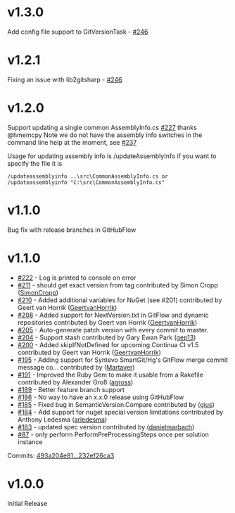 # v1.3.0

Add config file support to GitVersionTask - [#246](https://github.com/Particular/GitVersion/issues/256)

# v1.2.1

Fixing an issue with lib2gitsharp - [#246](https://github.com/Particular/GitVersion/issues/246)

# v1.2.0

Support updating a single common AssemblyInfo.cs [#227](https://github.com/Particular/GitVersion/pull/227) thanks @hmemcpy
Note we do not have the assembly info switches in the command line help at the moment, see [#237](https://github.com/Particular/GitVersion/issues/237)

Usage for updating assembly info is /updateAssemblyInfo if you want to specify the file it is 

```
/updateassemblyinfo ..\src\CommonAssemblyInfo.cs or /updateassemblyinfo "C:\src\CommonAssemblyInfo.cs"
```

# v1.1.0

Bug fix with release branches in GitHubFlow

# v1.1.0 

 - [#222](https://github.com/Particular/GitVersion/pull/222) - Log is printed to console on error
 - [#211](https://github.com/Particular/GitVersion/pull/211) - should get exact version from tag contributed by Simon Cropp ([SimonCropp](https://github.com/SimonCropp))
 - [#210](https://github.com/Particular/GitVersion/pull/210) - Added additional variables for NuGet (see #201) contributed by Geert van Horrik ([GeertvanHorrik](https://github.com/GeertvanHorrik))
 - [#208](https://github.com/Particular/GitVersion/pull/208) - Added support for NextVersion.txt in GitFlow and dynamic repositories contributed by Geert van Horrik ([GeertvanHorrik](https://github.com/GeertvanHorrik))
 - [#205](https://github.com/Particular/GitVersion/issues/205) - Auto-generate patch version with every commit to master.
 - [#204](https://github.com/Particular/GitVersion/pull/204) - Support stash contributed by Gary Ewan Park ([gep13](https://github.com/gep13))
 - [#200](https://github.com/Particular/GitVersion/pull/200) - Added skipIfNotDefined for upcoming Continua CI v1.5 contributed by Geert van Horrik ([GeertvanHorrik](https://github.com/GeertvanHorrik))
 - [#195](https://github.com/Particular/GitVersion/pull/195) - Adding support for Syntevo SmartGit/Hg's GitFlow merge commit message co... contributed by ([Martaver](https://github.com/Martaver))
 - [#191](https://github.com/Particular/GitVersion/pull/191) - Improved the Ruby Gem to make it usable from a Rakefile contributed by Alexander Groß ([agross](https://github.com/agross))
 - [#189](https://github.com/Particular/GitVersion/pull/189) - Better feature branch support
 - [#186](https://github.com/Particular/GitVersion/issues/186) - No way to have an x.x.0 release using GitHubFlow
 - [#185](https://github.com/Particular/GitVersion/pull/185) - Fixed bug in SemanticVersion.Compare contributed by ([gius](https://github.com/gius))
 - [#184](https://github.com/Particular/GitVersion/pull/184) - Add support for nuget special version limitations contributed by Anthony Ledesma ([arledesma](https://github.com/arledesma))
 - [#183](https://github.com/Particular/GitVersion/pull/183) - updated spec version contributed by ([danielmarbach](https://github.com/danielmarbach))
 - [#87](https://github.com/Particular/GitVersion/issues/87) - only perform PerformPreProcessingSteps once per solution instance

Commits: [493a204e81...232ef26ca3](https://github.com/Particular/GitVersion/compare/493a204e81...232ef26ca3)

# v1.0.0
Initial Release

